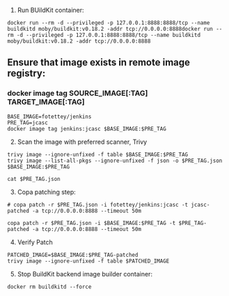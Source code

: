 1. Run BUildKit container:

```
docker run --rm -d --privileged -p 127.0.0.1:8888:8888/tcp --name buildkitd moby/buildkit:v0.18.2 -addr tcp://0.0.0.0:8888docker run --rm -d --privileged -p 127.0.0.1:8888:8888/tcp --name buildkitd moby/buildkit:v0.18.2 -addr tcp://0.0.0.0:8888

```


## Ensure that image exists in remote image registry:
### docker image tag SOURCE_IMAGE[:TAG] TARGET_IMAGE[:TAG]
```
BASE_IMAGE=fotettey/jenkins
PRE_TAG=jcasc
docker image tag jenkins:jcasc $BASE_IMAGE:$PRE_TAG
```

2. Scan the image with preferred scanner, Trivy
```
trivy image --ignore-unfixed -f table $BASE_IMAGE:$PRE_TAG
trivy image --list-all-pkgs --ignore-unfixed -f json -o $PRE_TAG.json $BASE_IMAGE:$PRE_TAG

cat $PRE_TAG.json
```

3. Copa patching step:

```
# copa patch -r $PRE_TAG.json -i fotettey/jenkins:jcasc -t jcasc-patched -a tcp://0.0.0.0:8888 --timeout 50m

copa patch -r $PRE_TAG.json -i $BASE_IMAGE:$PRE_TAG -t $PRE_TAG-patched -a tcp://0.0.0.0:8888 --timeout 50m

```


4. Verify Patch

```
PATCHED_IMAGE=$BASE_IMAGE:$PRE_TAG-patched
trivy image --ignore-unfixed -f table $PATCHED_IMAGE

```


5. Stop BuildKit backend image builder container:

```
docker rm buildkitd --force
```